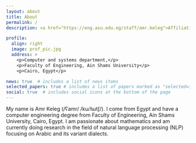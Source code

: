 ```yaml
---
layout: about
title: About
permalink: /
description: <a href="https://eng.asu.edu.eg/staff/amr.keleg">Affiliation</a>

profile:
  align: right
  image: prof_pic.jpg
  address: >
    <p>Computer and systems department,</p>
    <p>Faculty of Engineering, Ain Shams University</p>
    <p>Cairo, Egypt</p>

news: true  # includes a list of news items
selected_papers: true # includes a list of papers marked as "selected={true}"
social: true  # includes social icons at the bottom of the page
---
```


My name is Amr Keleg (/ʕamr/ /kɯˈɫɯtʃ/). I come from Egypt and have a computer engineering degree from Faculty of Engineering, Ain Shams University, Cairo, Egypt. I am passionate about mathematics and am currently doing research in the field of natural language processing (NLP) focusing on Arabic and its variant dialects.
